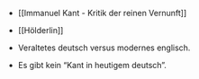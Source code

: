 - [[Immanuel Kant - Kritik der reinen Vernunft]]
- [[Hölderlin]]

- Veraltetes deutsch versus modernes englisch. 
- Es gibt kein “Kant in heutigem deutsch”. 